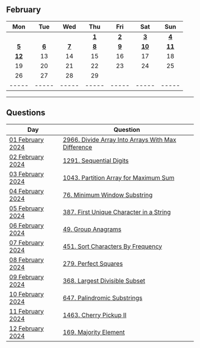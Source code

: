 February
---
| Mon | Tue | Wed | Thu | Fri | Sat | Sun |
| :---: | :---: | :---: | :---: | :---: | :---: | :---: |
|     |     |     | [**1**](01) | [**2**](02) | [**3**](03) | [**4**](04) |
| [**5**](05) | [**6**](06) | [**7**](07) | [**8**](08) | [**9**](09) | [**10**](10) | [**11**](11) |
| [**12**](12) | 13  | 14  | 15  | 16  | 17  | 18  |
| 19  | 20  | 21  | 22  | 23  | 24  | 25  |
| 26  | 27  | 28  | 29  |     |     |     |
| ----- | ----- | ----- | ----- | ----- | ----- | ----- |

---

Questions
---
| Day | Question |
| --- | --- |
| [01 February 2024](01) | [2966. Divide Array Into Arrays With Max Difference](https://leetcode.com/problems/divide-array-into-arrays-with-max-difference) |
| [02 February 2024](02) | [1291. Sequential Digits](https://leetcode.com/problems/sequential-digits) |
| [03 February 2024](03) | [1043. Partition Array for Maximum Sum](https://leetcode.com/problems/partition-array-for-maximum-sum) |
| [04 February 2024](04) | [76. Minimum Window Substring](https://leetcode.com/problems/minimum-window-substring) |
| [05 February 2024](05) | [387. First Unique Character in a String](https://leetcode.com/problems/first-unique-character-in-a-string) |
| [06 February 2024](06) | [49. Group Anagrams](https://leetcode.com/problems/group-anagrams) |
| [07 February 2024](07) | [451. Sort Characters By Frequency](https://leetcode.com/problems/sort-characters-by-frequency) |
| [08 February 2024](08) | [279. Perfect Squares](https://leetcode.com/problems/perfect-squares) |
| [09 February 2024](09) | [368. Largest Divisible Subset](https://leetcode.com/problems/largest-divisible-subset) |
| [10 February 2024](10) | [647. Palindromic Substrings](https://leetcode.com/problems/palindromic-substrings) |
| [11 February 2024](11) | [1463. Cherry Pickup II](https://leetcode.com/problems/cherry-pickup-ii) |
| [12 February 2024](12) | [169. Majority Element](https://leetcode.com/problems/majority-element) |
